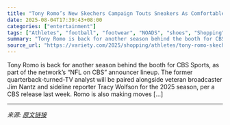 ```yaml
---
title: "Tony Romo’s New Skechers Campaign Touts Sneakers As Comfortable As a ‘Well-Worn Sweatshirt’"
date: 2025-08-04T17:39:43+08:00
categories: ["entertainment"]
tags: ["Athletes", "football", "footwear", "NOADS", "shoes", "Shopping", "Tony Romo"]
summary: "Tony Romo is back for another season behind the booth for CBS Sports, as part of the network&#8217;s &#8220;NFL on CBS&#8221; announcer lineup. The former quarterback-turned-TV analyst will be paired "
source_url: "https://variety.com/2025/shopping/athletes/tony-romo-skechers-shoe-collection-buy-sneakers-online-1236477885/"
---
```


Tony Romo is back for another season behind the booth for CBS Sports, as part of the network&#8217;s &#8220;NFL on CBS&#8221; announcer lineup. The former quarterback-turned-TV analyst will be paired alongside veteran broadcaster Jim Nantz and sideline reporter Tracy Wolfson for the 2025 season, per a CBS release last week. Romo is also making moves [&#8230;]

---

*来源: [原文链接](https://variety.com/2025/shopping/athletes/tony-romo-skechers-shoe-collection-buy-sneakers-online-1236477885/)*
